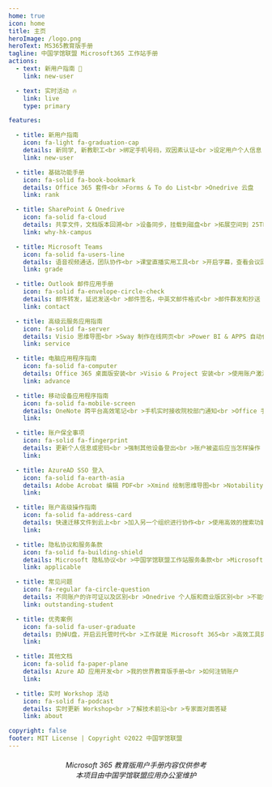```yaml
---
home: true
icon: home
title: 主页
heroImage: /logo.png
heroText: MS365教育版手册
tagline: 中国学馆联盟 Microsoft365 工作站手册
actions:
  - text: 新用户指南 🏫
    link: new-user

  - text: 实时活动 🔥
    link: live
    type: primary

features:

  - title: 新用户指南
    icon: fa-light fa-graduation-cap
    details: 新同学, 新教职工<br >绑定手机号码，双因素认证<br >设定用户个人信息
    link: new-user

  - title: 基础功能手册
    icon: fa-solid fa-book-bookmark
    details: Office 365 套件<br >Forms & To do List<br >Onedrive 云盘
    link: rank

  - title: SharePoint & Onedrive
    icon: fa-solid fa-cloud
    details: 共享文件，文档版本回溯<br >设备同步，挂载到磁盘<br >拓展空间到 25TB
    link: why-hk-campus

  - title: Microsoft Teams
    icon: fa-solid fa-users-line
    details: 语音视频通话，团队协作<br >课堂直播实用工具<br >开启字幕，查看会议回放
    link: grade

  - title: Outlook 邮件应用手册
    icon: fa-solid fa-envelope-circle-check
    details: 邮件转发，延迟发送<br >邮件签名，中英文邮件格式<br >邮件群发和抄送
    link: contact

  - title: 高级云服务应用指南
    icon: fa-solid fa-server
    details: Visio 思维导图<br >Sway 制作在线网页<br >Power BI & APPS 自动化
    link: service

  - title: 电脑应用程序指南
    icon: fa-solid fa-computer
    details: Office 365 桌面版安装<br >Visio & Project 安装<br >使用账户激活并开启云同步 
    link: advance

  - title: 移动设备应用程序指南
    icon: fa-solid fa-mobile-screen
    details: OneNote 跨平台高效笔记<br >手机实时接收院校部门通知<br >Office 手机版安装
    link:

  - title: 账户保全事项
    icon: fa-solid fa-fingerprint
    details: 更新个人信息或密码<br >强制其他设备登出<br >账户被盗后应当怎样操作
    link: 

  - title: AzureAD SSO 登入
    icon: fa-solid fa-earth-asia
    details: Adobe Acrobat 编辑 PDF<br >Xmind 绘制思维导图<br >Notability 同步笔记
    link: 

  - title: 账户高级操作指南
    icon: fa-solid fa-address-card
    details: 快速迁移文件到云上<br >加入另一个组织进行协作<br >使用高效的搜索功能
    link: 

  - title: 隐私协议和服务条款
    icon: fa-solid fa-building-shield
    details: Microsoft 隐私协议<br >中国学馆联盟工作站服务条款<br >Microsoft 服务条款
    link: applicable

  - title: 常见问题
    icon: fa-regular fa-circle-question
    details: 不同账户的许可证以及区别<br >Onedrive 个人版和商业版区别<br >不能够做的事情
    link: outstanding-student

  - title: 优秀案例
    icon: fa-solid fa-user-graduate
    details: 扔掉U盘，开启云托管时代<br >工作就是 Microsoft 365<br >高效工具提升300%效率
    link: 

  - title: 其他文档
    icon: fa-solid fa-paper-plane
    details: Azure AD 应用开发<br >我的世界教育版手册<br >如何注销账户
    link: 

  - title: 实时 Workshop 活动
    icon: fa-solid fa-podcast
    details: 实时更新 Workshop<br >了解技术前沿<br >专家面对面答疑
    link: about

copyright: false
footer: MIT License | Copyright ©2022 中国学馆联盟
---
```


<h6 style="text-align:center">
Microsoft 365 教育版用户手册内容仅供参考
<br>
本项目由中国学馆联盟应用办公室维护
</h6>

